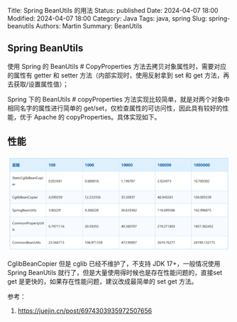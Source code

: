 Title: Spring BeanUtils 的用法
Status: published
Date: 2024-04-07 18:00
Modified: 2024-04-07 18:00
Category: Java
Tags: java, spring
Slug: spring-beanutils
Authors: Martin
Summary: BeanUtils

## Spring BeanUtils

使用 Spring 的 BeanUtils # CopyProperties 方法去拷贝对象属性时，需要对应的属性有 getter 和 setter 方法（内部实现时，使用反射拿到 set 和 get 方法，再去获取/设置属性值）；

Spring 下的 BeanUtils # copyProperties 方法实现比较简单，就是对两个对象中相同名字的属性进行简单的 get/set，仅检查属性的可访问性，因此具有较好的性能，优于 Apache 的 copyProperties。具体实现如下。


## 性能

![beanutils-performance](../images/beanutils-performance.png)

CglibBeanCopier 但是 cglib 已经不维护了，不支持 JDK 17+，一般情况使用 Spring BeanUtils 就行了，但是大量使用得时候也是存在性能问题的，直接set get 是更快的，如果存在性能问题，建议改成最简单的 set get 方法。

参考：
1. https://juejin.cn/post/6974303935972507656